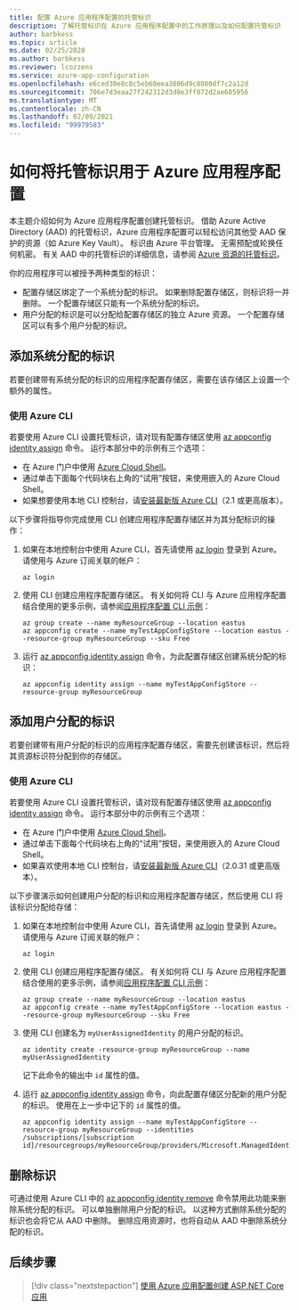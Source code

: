 ```yaml
---
title: 配置 Azure 应用程序配置的托管标识
description: 了解托管标识在 Azure 应用程序配置中的工作原理以及如何配置托管标识
author: barbkess
ms.topic: article
ms.date: 02/25/2020
ms.author: barbkess
ms.reviewer: lcozzens
ms.service: azure-app-configuration
ms.openlocfilehash: e6ced30e8c8c5eb60eea3806d9c8080df7c2a12d
ms.sourcegitcommit: 706e7d3eaa27f242312d3d8e3ff072d2ae685956
ms.translationtype: MT
ms.contentlocale: zh-CN
ms.lasthandoff: 02/09/2021
ms.locfileid: "99979583"
---
```

# <a name="how-to-use-managed-identities-for-azure-app-configuration"></a>如何将托管标识用于 Azure 应用程序配置

本主题介绍如何为 Azure 应用程序配置创建托管标识。 借助 Azure Active Directory (AAD) 的托管标识，Azure 应用程序配置可以轻松访问其他受 AAD 保护的资源（如 Azure Key Vault）。 标识由 Azure 平台管理。 无需预配或轮换任何机密。 有关 AAD 中的托管标识的详细信息，请参阅 [Azure 资源的托管标识](../active-directory/managed-identities-azure-resources/overview.md)。

你的应用程序可以被授予两种类型的标识：

- 配置存储区绑定了一个系统分配的标识。 如果删除配置存储区，则标识将一并删除。 一个配置存储区只能有一个系统分配的标识。
- 用户分配的标识是可以分配给配置存储区的独立 Azure 资源。 一个配置存储区可以有多个用户分配的标识。

## <a name="adding-a-system-assigned-identity"></a>添加系统分配的标识

若要创建带有系统分配的标识的应用程序配置存储区，需要在该存储区上设置一个额外的属性。

### <a name="using-the-azure-cli"></a>使用 Azure CLI

若要使用 Azure CLI 设置托管标识，请对现有配置存储区使用 [az appconfig identity assign] 命令。 运行本部分中的示例有三个选项：

- 在 Azure 门户中使用 [Azure Cloud Shell](../cloud-shell/overview.md)。
- 通过单击下面每个代码块右上角的“试用”按钮，来使用嵌入的 Azure Cloud Shell。
- 如果想要使用本地 CLI 控制台，请[安装最新版 Azure CLI](/cli/azure/install-azure-cli)（2.1 或更高版本）。

以下步骤将指导你完成使用 CLI 创建应用程序配置存储区并为其分配标识的操作：

1. 如果在本地控制台中使用 Azure CLI，首先请使用 [az login] 登录到 Azure。 请使用与 Azure 订阅关联的帐户：

    ```azurecli-interactive
    az login
    ```

1. 使用 CLI 创建应用程序配置存储区。 有关如何将 CLI 与 Azure 应用程序配置结合使用的更多示例，请参阅[应用程序配置 CLI 示例](scripts/cli-create-service.md)：

    ```azurecli-interactive
    az group create --name myResourceGroup --location eastus
    az appconfig create --name myTestAppConfigStore --location eastus --resource-group myResourceGroup --sku Free
    ```

1. 运行 [az appconfig identity assign] 命令，为此配置存储区创建系统分配的标识：

    ```azurecli-interactive
    az appconfig identity assign --name myTestAppConfigStore --resource-group myResourceGroup
    ```

## <a name="adding-a-user-assigned-identity"></a>添加用户分配的标识

若要创建带有用户分配的标识的应用程序配置存储区，需要先创建该标识，然后将其资源标识符分配到你的存储区。

### <a name="using-the-azure-cli"></a>使用 Azure CLI

若要使用 Azure CLI 设置托管标识，请对现有配置存储区使用 [az appconfig identity assign] 命令。 运行本部分中的示例有三个选项：

- 在 Azure 门户中使用 [Azure Cloud Shell](../cloud-shell/overview.md)。
- 通过单击下面每个代码块右上角的“试用”按钮，来使用嵌入的 Azure Cloud Shell。
- 如果喜欢使用本地 CLI 控制台，请[安装最新版 Azure CLI](/cli/azure/install-azure-cli)（2.0.31 或更高版本）。

以下步骤演示如何创建用户分配的标识和应用程序配置存储区，然后使用 CLI 将该标识分配给存储：

1. 如果在本地控制台中使用 Azure CLI，首先请使用 [az login] 登录到 Azure。 请使用与 Azure 订阅关联的帐户：

    ```azurecli-interactive
    az login
    ```

1. 使用 CLI 创建应用程序配置存储区。 有关如何将 CLI 与 Azure 应用程序配置结合使用的更多示例，请参阅[应用程序配置 CLI 示例](scripts/cli-create-service.md)：

    ```azurecli-interactive
    az group create --name myResourceGroup --location eastus
    az appconfig create --name myTestAppConfigStore --location eastus --resource-group myResourceGroup --sku Free
    ```

1. 使用 CLI 创建名为 `myUserAssignedIdentity` 的用户分配的标识。

    ```azurecli-interactive
    az identity create -resource-group myResourceGroup --name myUserAssignedIdentity
    ```

    记下此命令的输出中 `id` 属性的值。

1. 运行 [az appconfig identity assign] 命令，向此配置存储区分配新的用户分配的标识。 使用在上一步中记下的 `id` 属性的值。

    ```azurecli-interactive
    az appconfig identity assign --name myTestAppConfigStore --resource-group myResourceGroup --identities /subscriptions/[subscription id]/resourcegroups/myResourceGroup/providers/Microsoft.ManagedIdentity/userAssignedIdentities/myUserAssignedIdentity
    ```

## <a name="removing-an-identity"></a>删除标识

可通过使用 Azure CLI 中的 [az appconfig identity remove](/cli/azure/appconfig/identity#az-appconfig-identity-remove) 命令禁用此功能来删除系统分配的标识。 可以单独删除用户分配的标识。 以这种方式删除系统分配的标识也会将它从 AAD 中删除。 删除应用资源时，也将自动从 AAD 中删除系统分配的标识。

## <a name="next-steps"></a>后续步骤

> [!div class="nextstepaction"]
> [使用 Azure 应用配置创建 ASP.NET Core 应用](quickstart-aspnet-core-app.md)

[az appconfig identity assign]: /cli/azure/appconfig/identity?view=azure-cli-latest#az-appconfig-identity-assign
[az login]: /cli/azure/reference-index#az-login
